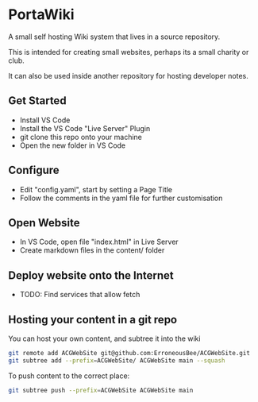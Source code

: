 # PortaWiki
A small self hosting Wiki system that lives in a source repository.

This is intended for creating small websites, perhaps its a small charity or club. 

It can also be used inside another repository for hosting developer notes.

## Get Started 

* Install VS Code
* Install the VS Code "Live Server" Plugin
* git clone this repo onto your machine
* Open the new folder in VS Code

## Configure

* Edit "config.yaml", start by setting a Page Title
* Follow the comments in the yaml file for further customisation

## Open Website

* In VS Code, open file "index.html" in Live Server
* Create markdown files in the content/ folder

## Deploy website onto the Internet

* TODO: Find services that allow fetch

## Hosting your content in a git repo

You can host your own content, and subtree it into the wiki

```bash
git remote add ACGWebSite git@github.com:ErroneousBee/ACGWebSite.git
git subtree add --prefix=ACGWebSite/ ACGWebSite main --squash
```

To push content to the correct place: 

```bash
git subtree push --prefix=ACGWebSite ACGWebSite main
```


